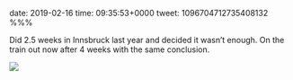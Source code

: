 date: 2019-02-16
time: 09:35:53+0000
tweet: 1096704712735408132
%%%

Did 2.5 weeks in Innsbruck last year and decided it wasn’t enough. On the train out now after 4 weeks with the same conclusion.

![](DzhGulMX4AAg6ng.jpg)

